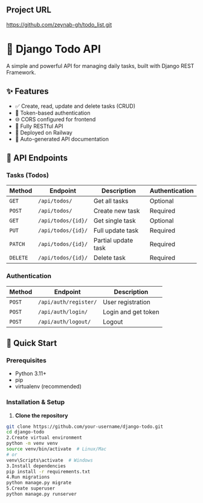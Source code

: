 ## Project URL
https://github.com/zeynab-gh/todo_list.git


# 🚀 Django Todo API


A simple and powerful API for managing daily tasks, built with Django REST Framework.


## ✨ Features

- ✅ Create, read, update and delete tasks (CRUD)
- 🔐 Token-based authentication
- 🌐 CORS configured for frontend
- 📱 Fully RESTful API
- 🚀 Deployed on Railway
- 📄 Auto-generated API documentation

## 🎯 API Endpoints

### Tasks (Todos)

| Method | Endpoint | Description | Authentication |
|--------|----------|-------------|----------------|
| `GET` | `/api/todos/` | Get all tasks | Optional |
| `POST` | `/api/todos/` | Create new task | Required |
| `GET` | `/api/todos/{id}/` | Get single task | Optional |
| `PUT` | `/api/todos/{id}/` | Full update task | Required |
| `PATCH` | `/api/todos/{id}/` | Partial update task | Required |
| `DELETE` | `/api/todos/{id}/` | Delete task | Required |

### Authentication

| Method | Endpoint | Description |
|--------|----------|-------------|
| `POST` | `/api/auth/register/` | User registration |
| `POST` | `/api/auth/login/` | Login and get token |
| `POST` | `/api/auth/logout/` | Logout |

## 🚀 Quick Start

### Prerequisites

- Python 3.11+
- pip
- virtualenv (recommended)

### Installation & Setup

1. **Clone the repository**
```bash
git clone https://github.com/your-username/django-todo.git
cd django-todo
2.Create virtual environment
python -m venv venv
source venv/bin/activate  # Linux/Mac
# or
venv\Scripts\activate  # Windows
3.Install dependencies
pip install -r requirements.txt
4.Run migrations
python manage.py migrate
5.Create superuser
python manage.py runserver
